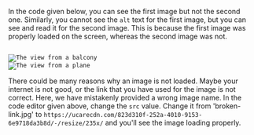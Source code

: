 In the code given below, you can see the first image but not
the second one. Similarly, you cannot see the `alt` text for
the first image, but you can see and read it for the second image.
This is because the first image was properly loaded on the screen,
whereas the second image was not.

<codeblock language="html" type="lesson">
<code>
<img src="https://ucarecdn.com/b9721aee-1c09-4d0c-9bcb-8969afe2751e/-/resize/400x/" alt="The view from a balcony">
<img src="broken-link.jpg" alt="The view from a plane">
</code>
</codeblock>

There could be many reasons why an image
is not loaded. Maybe your internet is not good,
or the link that you have used for the
image is not correct. Here, we have mistakenly
provided a wrong image name. In the code editor
given above, change the `src` value. Change
it from 'broken-link.jpg' to `https://ucarecdn.com/823d310f-252a-4010-9153-6e9718da3b8d/-/resize/235x/`
and you'll see the image loading properly.
